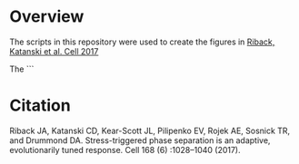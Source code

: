 # Overview

The scripts in this repository were used to create the figures in [Riback, Katanski et al. Cell 2017](http://drummondlab.org/papers/paper/adaptive-phase-separation)

The ```

# Citation

Riback JA, Katanski CD, Kear-Scott JL, Pilipenko EV, Rojek AE, Sosnick TR, and Drummond DA. Stress-triggered phase separation is an adaptive, evolutionarily tuned response. Cell 168 (6) :1028–1040 (2017).


